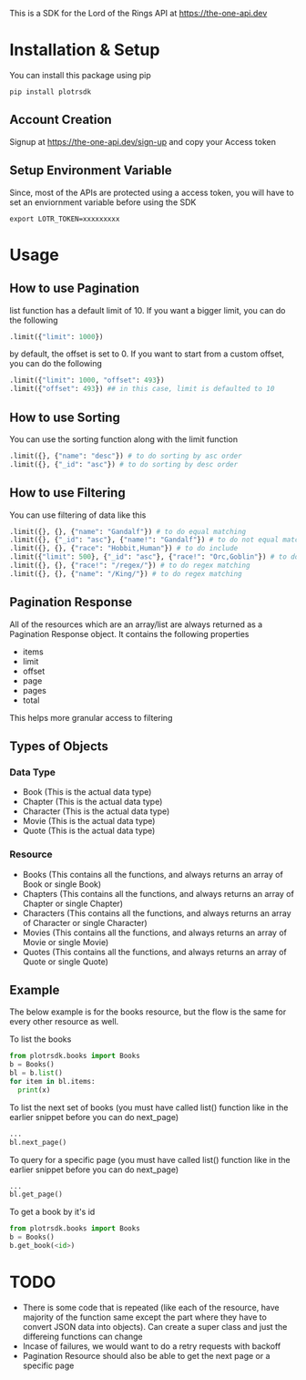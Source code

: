 This is a SDK for the Lord of the Rings API at https://the-one-api.dev

# Installation & Setup
You can install this package using pip 
```
pip install plotrsdk
```

## Account Creation
Signup at https://the-one-api.dev/sign-up and copy your Access token

## Setup Environment Variable
Since, most of the APIs are protected using a access token, you will have to set an enviornment variable before using the SDK

```
export LOTR_TOKEN=xxxxxxxxx
```

# Usage

## How to use Pagination
list function has a default limit of 10. If you want a bigger limit, you can do the following
```python
.limit({"limit": 1000})
```

by default, the offset is set to 0. If you want to start from a custom offset, you can do the following
```python
.limit({"limit": 1000, "offset": 493})
.limit({"offset": 493}) ## in this case, limit is defaulted to 10
```

## How to use Sorting
You can use the sorting function along with the limit function
```python
.limit({}, {"name": "desc"}) # to do sorting by asc order
.limit({}, {"_id": "asc"}) # to do sorting by desc order
```

## How to use Filtering
You can use filtering of data like this
```python
.limit({}, {}, {"name": "Gandalf"}) # to do equal matching
.limit({}, {"_id": "asc"}, {"name!": "Gandalf"}) # to do not equal matching
.limit({}, {}, {"race": "Hobbit,Human"}) # to do include
.limit({"limit": 500}, {"_id": "asc"}, {"race!": "Orc,Goblin"}) # to do exclude
.limit({}, {}, {"race!": "/regex/"}) # to do regex matching
.limit({}, {}, {"name": "/King/"}) # to do regex matching
```

## Pagination Response
All of the resources which are an array/list are always returned as a Pagination Response object. It contains the following properties
- items
- limit
- offset
- page
- pages
- total

This helps more granular access to filtering

## Types of Objects

### Data Type
- Book (This is the actual data type)
- Chapter (This is the actual data type)
- Character (This is the actual data type)
- Movie (This is the actual data type)
- Quote (This is the actual data type)

### Resource
- Books (This contains all the functions, and always returns an array of Book or single Book)
- Chapters (This contains all the functions, and always returns an array of Chapter or single Chapter)
- Characters (This contains all the functions, and always returns an array of Character or single Character)
- Movies (This contains all the functions, and always returns an array of Movie or single Movie)
- Quotes (This contains all the functions, and always returns an array of Quote or single Quote)

## Example

The below example is for the books resource, but the flow is the same for every other resource as well.

To list the books 
```python
from plotrsdk.books import Books
b = Books()
bl = b.list()
for item in bl.items:
  print(x)
```

To list the next set of books (you must have called list() function like in the earlier snippet before you can do next_page)
```python
...
bl.next_page()
```

To query for a specific page (you must have called list() function like in the earlier snippet before you can do next_page)
```python
...
bl.get_page()
```

To get a book by it's id
```python
from plotrsdk.books import Books
b = Books()
b.get_book(<id>)
```


# TODO
- There is some code that is repeated (like each of the resource, have majority of the function same except the part where they have to convert JSON data into objects). Can create a super class and just the differeing functions can change
- Incase of failures, we would want to do a retry requests with backoff
- Pagination Resource should also be able to get the next page or a specific page